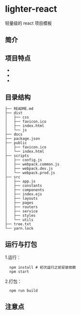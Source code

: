 # lighter-react

轻量级的 react 项目模板

## 简介

## 项目特点

-
-
-

## 目录结构

```
├── README.md
├── dist
│   ├── css
│   ├── favicon.ico
│   ├── index.html
│   └── js
├── docs
├── package.json
├── public
│   ├── favicon.ico
│   └── index.html
├── scripts
│   ├── config.js
│   ├── webpack.common.js
│   ├── webpack.dev.js
│   └── webpack.prod.js
├── src
│   ├── app.js
│   ├── constants
│   ├── components
│   ├── index.ejs
│   ├── layouts
│   ├── pages
│   ├── routers
│   ├── service
│   ├── styles
│   └── utils
├── tree.txt
└── yarn.lock
```

## 运行与打包

1.运行：

```
  npm install # 初次运行之前安装依赖
  npm start
```

2.打包：

```
  npm run build
```

## 注意点
